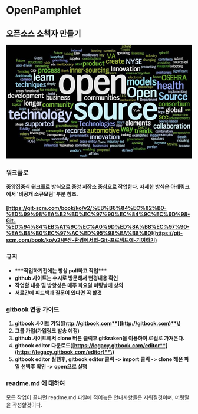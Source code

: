 # OpenPamphlet

## 오픈소스 소책자 만들기

![](.gitbook/assets/open-source-trends%20%281%29.jpg)

### 워크플로

**중앙집중식 워크플로 방식으로 중앙 저장소 중심으로 작업한다. 자세한 방식은 아래링크에서 '비공개 소규모팀' 부분 참조.**

#### [https://git-scm.com/book/ko/v2/%EB%B6%84%EC%82%B0-%ED%99%98%EA%B2%BD%EC%97%90%EC%84%9C%EC%9D%98-Git-%ED%94%84%EB%A1%9C%EC%A0%9D%ED%8A%B8%EC%97%90-%EA%B8%B0%EC%97%AC%ED%95%98%EA%B8%B0](https://git-scm.com/book/ko/v2/분산-환경에서의-Git-프로젝트에-기여하기)

### 규칙

* **\*\*\*작업하기전에는 항상 pull하고 작업\*\*\***
* **github 사이트는 수시로 방문해서 변경내용 확인**
* **작업할 내용 및 방향성은 매주 화요일 미팅날에 상의**
* **서로간에 피드백과 질문이 있다면 꼭 할것**

### gitbook 연동 가이드

1. **gitbook 사이트 가입\(**[**http://gitbook.com**](http://gitbook.com)**\)**
2. **그룹 가입\(가입링크 발송 예정\)**
3. **github 사이트에서 clone 버튼 클릭후 gitkraken을 이용하여 로컬로 가져온다.**
4. **gitbook editor 다운로드\(**[**https://legacy.gitbook.com/editor**](https://legacy.gitbook.com/editor)**\)**
5. **gitbook editor 실행후, gitbook editor 클릭 -&gt; import 클릭 -&gt; clone 해온 파일 선택후 확인 -&gt; open으로 실행**

### readme.md 에 대하여

모든 작업이 끝나면 readme.md 파일에 적어놓은 안내사항들은 지워질것이며, 머릿말을 작성할것이다.
